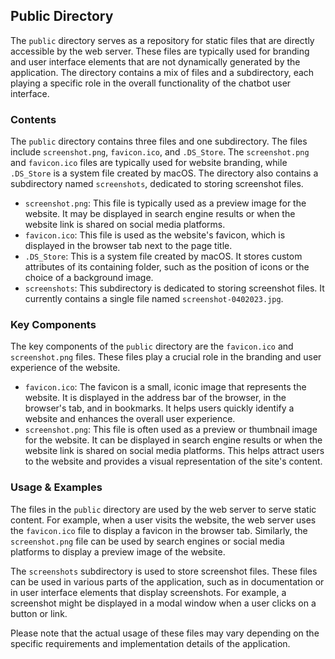 
## Public Directory

The `public` directory serves as a repository for static files that are directly accessible by the web server. These files are typically used for branding and user interface elements that are not dynamically generated by the application. The directory contains a mix of files and a subdirectory, each playing a specific role in the overall functionality of the chatbot user interface.

### Contents

The `public` directory contains three files and one subdirectory. The files include `screenshot.png`, `favicon.ico`, and `.DS_Store`. The `screenshot.png` and `favicon.ico` files are typically used for website branding, while `.DS_Store` is a system file created by macOS. The directory also contains a subdirectory named `screenshots`, dedicated to storing screenshot files.

- `screenshot.png`: This file is typically used as a preview image for the website. It may be displayed in search engine results or when the website link is shared on social media platforms.
- `favicon.ico`: This file is used as the website's favicon, which is displayed in the browser tab next to the page title.
- `.DS_Store`: This is a system file created by macOS. It stores custom attributes of its containing folder, such as the position of icons or the choice of a background image.
- `screenshots`: This subdirectory is dedicated to storing screenshot files. It currently contains a single file named `screenshot-0402023.jpg`.

### Key Components

The key components of the `public` directory are the `favicon.ico` and `screenshot.png` files. These files play a crucial role in the branding and user experience of the website.

- `favicon.ico`: The favicon is a small, iconic image that represents the website. It is displayed in the address bar of the browser, in the browser's tab, and in bookmarks. It helps users quickly identify a website and enhances the overall user experience.
- `screenshot.png`: This file is often used as a preview or thumbnail image for the website. It can be displayed in search engine results or when the website link is shared on social media platforms. This helps attract users to the website and provides a visual representation of the site's content.

### Usage & Examples

The files in the `public` directory are used by the web server to serve static content. For example, when a user visits the website, the web server uses the `favicon.ico` file to display a favicon in the browser tab. Similarly, the `screenshot.png` file can be used by search engines or social media platforms to display a preview image of the website.

The `screenshots` subdirectory is used to store screenshot files. These files can be used in various parts of the application, such as in documentation or in user interface elements that display screenshots. For example, a screenshot might be displayed in a modal window when a user clicks on a button or link.

Please note that the actual usage of these files may vary depending on the specific requirements and implementation details of the application.
